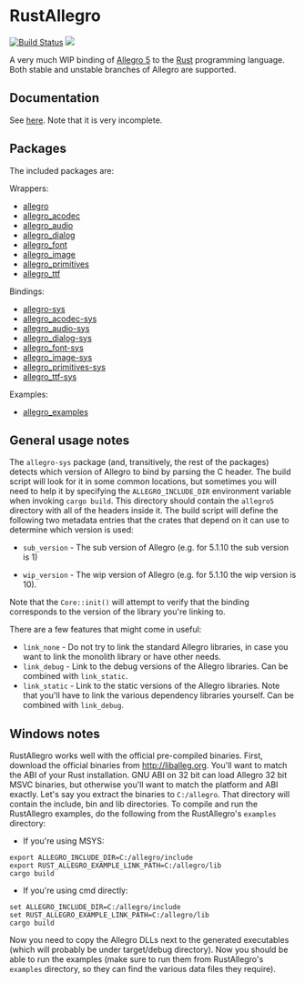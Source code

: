 # RustAllegro

[![Build Status](https://travis-ci.org/SiegeLord/RustAllegro.png)](https://travis-ci.org/SiegeLord/RustAllegro)
[![](http://meritbadge.herokuapp.com/allegro)](https://crates.io/crates/allegro)

A very much WIP binding of [Allegro 5](http://liballeg.org/) to the [Rust](http://www.rust-lang.org/) programming language. Both stable and unstable branches of Allegro are supported.

## Documentation

See [here](http://siegelord.github.io/RustAllegro/doc/allegro/index.html). Note that it is very incomplete.

## Packages

The included packages are:

Wrappers:

* [allegro](https://crates.io/crates/allegro)
* [allegro_acodec](https://crates.io/crates/allegro_acodec)
* [allegro_audio](https://crates.io/crates/allegro_audio)
* [allegro_dialog](https://crates.io/crates/allegro_dialog)
* [allegro_font](https://crates.io/crates/allegro_font)
* [allegro_image](https://crates.io/crates/allegro_image)
* [allegro_primitives](https://crates.io/crates/allegro_primitives)
* [allegro_ttf](https://crates.io/crates/allegro_ttf)

Bindings:

* [allegro-sys](https://crates.io/crates/allegro-sys)
* [allegro_acodec-sys](https://crates.io/crates/allegro_acodec-sys)
* [allegro_audio-sys](https://crates.io/crates/allegro_audio-sys)
* [allegro_dialog-sys](https://crates.io/crates/allegro_dialog-sys)
* [allegro_font-sys](https://crates.io/crates/allegro_font-sys)
* [allegro_image-sys](https://crates.io/crates/allegro_image-sys)
* [allegro_primitives-sys](https://crates.io/crates/allegro_primitives-sys)
* [allegro_ttf-sys](https://crates.io/crates/allegro_ttf-sys)

Examples:

* [allegro_examples](https://crates.io/crates/allegro_examples)

## General usage notes

The `allegro-sys` package (and, transitively, the rest of the packages) detects
which version of Allegro to bind by parsing the C header. The build script will
look for it in some common locations, but sometimes you will need to help it by
specifying the `ALLEGRO_INCLUDE_DIR` environment variable when invoking `cargo
build`. This directory should contain the `allegro5` directory with all of the
headers inside it. The build script will define the following two metadata
entries that the crates that depend on it can use to determine which version is
used:

* `sub_version` - The sub version of Allegro (e.g. for 5.1.10 the sub version is 1)

* `wip_version` - The wip version of Allegro (e.g. for 5.1.10 the wip version is 10).

Note that the `Core::init()` will attempt to verify that the binding
corresponds to the version of the library you're linking to.

There are a few features that might come in useful:

* `link_none` - Do not try to link the standard Allegro libraries, in
			    case you want to link the monolith library or have other
			    needs.
* `link_debug` - Link to the debug versions of the Allegro libraries. Can
                 be combined with `link_static`.
* `link_static` - Link to the static versions of the Allegro libraries.
				  Note that you'll have to link the various dependency
				  libraries yourself. Can be combined with `link_debug`.

## Windows notes

RustAllegro works well with the official pre-compiled binaries. First,
download the official binaries from http://liballeg.org. You'll want to
match the ABI of your Rust installation. GNU ABI on 32 bit can load
Allegro 32 bit MSVC binaries, but otherwise you'll want to match the
platform and ABI exactly. Let's say you extract the binaries to
`C:/allegro`. That directory will contain the include, bin and lib
directories. To compile and run the RustAllegro examples, do the
following from the RustAllegro's `examples` directory:

* If you're using MSYS:

```
export ALLEGRO_INCLUDE_DIR=C:/allegro/include
export RUST_ALLEGRO_EXAMPLE_LINK_PATH=C:/allegro/lib
cargo build
```

* If you're using cmd directly:

```
set ALLEGRO_INCLUDE_DIR=C:/allegro/include
set RUST_ALLEGRO_EXAMPLE_LINK_PATH=C:/allegro/lib
cargo build
```

Now you need to copy the Allegro DLLs next to the generated executables
(which will probably be under target/debug directory). Now you should
be able to run the examples (make sure to run them from RustAllegro's
`examples` directory, so they can find the various data files they
require).
